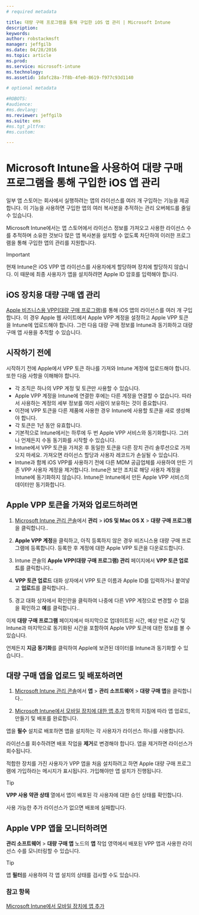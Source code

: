 ```yaml
---
# required metadata

title: 대량 구매 프로그램을 통해 구입한 iOS 앱 관리 | Microsoft Intune
description:
keywords:
author: robstackmsft
manager: jeffgilb
ms.date: 04/28/2016
ms.topic: article
ms.prod:
ms.service: microsoft-intune
ms.technology:
ms.assetid: 1dafc28a-7f8b-4fe0-8619-f977c93d1140

# optional metadata

#ROBOTS:
#audience:
#ms.devlang:
ms.reviewer: jeffgilb
ms.suite: ems
#ms.tgt_pltfrm:
#ms.custom:

---
```


# Microsoft Intune을 사용하여 대량 구매 프로그램을 통해 구입한 iOS 앱 관리
일부 앱 스토어는 회사에서 실행하려는 앱의 라이선스를 여러 개 구입하는 기능을 제공합니다. 이 기능을 사용하면 구입한 앱의 여러 복사본을 추적하는 관리 오버헤드를 줄일 수 있습니다.

Microsoft Intune에서는 앱 스토어에서 라이선스 정보를 가져오고 사용한 라이선스 수를 추적하며 소유한 것보다 많은 앱 복사본을 설치할 수 없도록 차단하여 이러한 프로그램을 통해 구입한 앱의 관리를 지원합니다.

> [!Important]
> 현재 Intune은 iOS VPP 앱 라이선스를 사용자에게 할당하며 장치에 할당하지 않습니다. 이 때문에 최종 사용자가 앱을 설치하려면 Apple ID 암호를 입력해야 합니다.

## iOS 장치용 대량 구매 앱 관리
[Apple 비즈니스용 VPP(대량 구매 프로그램)](http://www.apple.com/business/vpp/)를 통해 iOS 앱의 라이선스를 여러 개 구입합니다. 이 경우 Apple 웹 사이트에서 Apple VPP 계정을 설정하고 Apple VPP 토큰을 Intune에 업로드해야 합니다.  그런 다음 대량 구매 정보를 Intune과 동기화하고 대량 구매 앱 사용을 추적할 수 있습니다.

## 시작하기 전에
시작하기 전에 Apple에서 VPP 토큰 하나를 가져와 Intune 계정에 업로드해야 합니다. 또한 다음 사항을 이해해야 합니다.

* 각 조직은 하나의 VPP 계정 및 토큰만 사용할 수 있습니다.
* Apple VPP 계정을 Intune에 연결한 후에는 다른 계정을 연결할 수 없습니다. 따라서 사용하는 계정의 세부 정보를 여러 사람이 보유하는 것이 중요합니다.
* 이전에 VPP 토큰을 다른 제품에 사용한 경우 Intune에 사용할 토큰을 새로 생성해야 합니다.
* 각 토큰은 1년 동안 유효합니다.
* 기본적으로 Intune에서는 하루에 두 번 Apple VPP 서비스와 동기화합니다. 그러나 언제든지 수동 동기화를 시작할 수 있습니다.
* Intune에서 VPP 토큰을 가져온 후 동일한 토큰을 다른 장치 관리 솔루션으로 가져오지 마세요. 가져오면 라이선스 할당과 사용자 레코드가 손실될 수 있습니다.
* Intune과 함께 iOS VPP를 사용하기 전에 다른 MDM 공급업체를 사용하여 만든 기존 VPP 사용자 계정을 제거합니다. Intune은 보안 조치로 해당 사용자 계정을 Intune에 동기화하지 않습니다. Intune은 Intune에서 만든 Apple VPP 서비스의 데이터만 동기화합니다. 

## Apple VPP 토큰을 가져와 업로드하려면

1.  [Microsoft Intune 관리 콘솔](https://manage.microsoft.com)에서 **관리** &gt; **iOS 및 Mac OS X** &gt;  **대량 구매 프로그램**을 클릭합니다..

2.  **Apple VPP 계정**을 클릭하고, 아직 등록하지 않은 경우 비즈니스용 대량 구매 프로그램에 등록합니다. 등록한 후 계정에 대한 Apple VPP 토큰을 다운로드합니다.

3.  Intune 콘솔의 **Apple VPP(대량 구매 프로그램) 관리** 페이지에서 **VPP 토큰 업로드**를 클릭합니다..

4.  **VPP 토큰 업로드** 대화 상자에서 VPP 토큰 이름과 Apple ID를 입력하거나 붙여넣고 **업로드**를 클릭합니다..

5.  경고 대화 상자에서 확인란을 클릭하여 나중에 다른 VPP 계정으로 변경할 수 없음을 확인하고 **예**를 클릭합니다..

이제 **대량 구매 프로그램** 페이지에서 마지막으로 업데이트된 시간, 예상 만료 시간 및 Intune과 마지막으로 동기화된 시간을 포함하여 Apple VPP 토큰에 대한 정보를 볼 수 있습니다.

언제든지 **지금 동기화**를 클릭하여 Apple에 보관된 데이터를 Intune과 동기화할 수 있습니다..

## 대량 구매 앱을 업로드 및 배포하려면

1.  [Microsoft Intune 관리 콘솔](https://manage.microsoft.com)에서 **앱** &gt; **관리 소프트웨어** &gt; **대량 구매 앱**을 클릭합니다..

2.  [Microsoft Intune에서 모바일 장치에 대한 앱 추가](add-apps-for-mobile-devices-in-microsoft-intune.md) 항목의 지침에 따라 앱 업로드, 만들기 및 배포를 완료합니다.

앱을 **필수** 설치로 배포하면 앱을 설치하는 각 사용자가 라이선스 하나를 사용합니다.

라이선스를 회수하려면 배포 작업을 **제거**로 변경해야 합니다. 앱을 제거하면 라이선스가 회수됩니다.

적합한 장치를 가진 사용자가 VPP 앱을 처음 설치하려고 하면 Apple 대량 구매 프로그램에 가입하라는 메시지가 표시됩니다. 가입해야만 앱 설치가 진행됩니다.

> [!TIP]
> **VPP 사용 약관 상태** 열에서 앱이 배포된 각 사용자에 대한 승인 상태를 확인합니다.

사용 가능한 추가 라이선스가 없으면 배포에 실패합니다.

## Apple VPP 앱을 모니터하려면
**관리 소프트웨어** &gt; **대량 구매 앱** 노드의 **앱** 작업 영역에서 배포된 VPP 앱과 사용한 라이선스 수를 모니터링할 수 있습니다.

> [!TIP]
> 앱 **필터**를 사용하여 각 앱 설치의 상태를 검사할 수도 있습니다.

### 참고 항목
[Microsoft Intune에서 모바일 장치에 앱 추가](add-apps-for-mobile-devices-in-microsoft-intune.md)



<!--HONumber=May16_HO1-->


